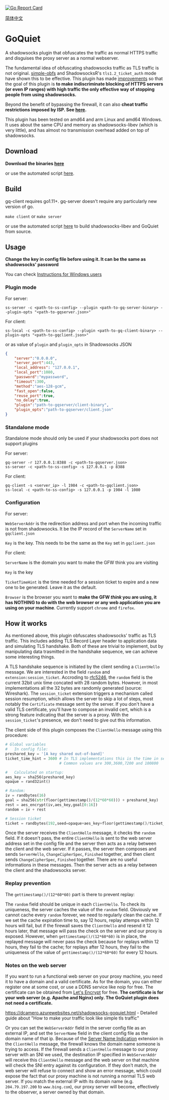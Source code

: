 [![Go Report Card](https://goreportcard.com/badge/github.com/cbeuw/GoQuiet)](https://goreportcard.com/report/github.com/cbeuw/GoQuiet)

[简体中文](https://github.com/cbeuw/GoQuiet/wiki/GoQuiet)
# GoQuiet
A shadowsocks plugin that obfuscates the traffic as normal HTTPS traffic and disguises the proxy server as a normal webserver.

The fundamental idea of obfuscating shadowsocks traffic as TLS traffic is not original. [simple-obfs](https://github.com/shadowsocks/simple-obfs) and ShadowsocksR's `tls1.2_ticket_auth` mode have shown this to be effective. This plugin has made [improvements](https://github.com/cbeuw/GoQuiet/wiki/Advantages-over-similar-obfuscators) so that the goal of this plugin is  **to make indiscriminate blocking of HTTPS servers (or even IP ranges) with high traffic the only effective way of stopping people from using shadowsocks.**

Beyond the benefit of bypassing the firewall, it can also **cheat traffic restrictions imposed by ISP. See [here](https://github.com/cbeuw/GoQuiet/wiki/A-potential-gateway-to-free-internet-after-Net-Neutrality-Repeal).**

This plugin has been tested on amd64 and arm Linux and amd64 Windows. It uses about the same CPU and memory as shadowsocks-libev (which is very little), and has almost no transmission overhead added on top of shadowsocks. 

## Download

**Download the binaries [here](https://github.com/cbeuw/GoQuiet/releases)**

or use the automated script [here](https://gist.github.com/cbeuw/2c641917e94a6962693f138e287f1e10).

## Build

gq-client requires go1.11+. gq-server doesn't require any particularly new version of go.

`make client` or `make server`

or use the automated script [here](https://gist.github.com/cbeuw/327173c0825a3f76679d063135cc29df) to build shadowsocks-libev and GoQuiet from source.

## Usage

**Change the key in config file before using it. It can be the same as shadowsocks' password**

You can check [Instructions for Windows users](https://github.com/cbeuw/GoQuiet/wiki/Instructions-for-Windows-Client-Users)

### Plugin mode

For server:

`ss-server -c <path-to-ss-config> --plugin <path-to-gq-server-binary> --plugin-opts "<path-to-gqserver.json>"`

For client:

`ss-local -c <path-to-ss-config> --plugin <path-to-gq-client-binary> --plugin-opts "<path-to-gqclient.json>"`

or as value of `plugin` and `plugin_opts` in Shadowsocks JSON

```json
{
    "server":"0.0.0.0",
    "server_port":443,
    "local_address": "127.0.0.1",
    "local_port":1080,
    "password":"mypassword",
    "timeout":300,
    "method":"aes-128-gcm",
    "fast_open":false,
    "reuse_port":true,
    "no_delay":true,
    "plugin":"path-to-gqserver/client-binary",
    "plugin_opts":"path-to-gqserver/client.json"
}
```

### Standalone mode

Standalone mode should only be used if your shadowsocks port does not support plugins

For server:
```
gq-server -r 127.0.0.1:8388 -c <path-to-gqserver.json>
ss-server -c <path-to-ss-config> -s 127.0.0.1 -p 8388
```
For client:
```
gq-client -s <server_ip> -l 1984 -c <path-to-gqclient.json>
ss-local -c <path-to-ss-config> -s 127.0.0.1 -p 1984 -l 1080
```

### Configuration

For server:

`WebServerAddr` is the redirection address and port when the incoming traffic is not from shadowsocks. It be the IP record of the `ServerName` set in `gqclient.json`

`Key` is the key. This needs to be the same as the `Key` set in `gqclient.json`

For client:

`ServerName` is the domain you want to make the GFW think you are visiting

`Key` is the key

`TicketTimeHint` is the time needed for a session ticket to expire and a new one to be generated. Leave it as the default.

`Browser` is the browser you want to **make the GFW _think_ you are using, it has NOTHING to do with the web browser or any web application you are using on your machine**. Currently support `chrome` and `firefox`.

## How it works
As mentioned above, this plugin obfuscates shadowsocks' traffic as TLS traffic. This includes adding TLS Record Layer header to application data and simulating TLS handshake. Both of these are trivial to implement, but by manipulating data trasmitted in the handshake sequence, we can achieve some interesting things.

A TLS handshake sequence is initiated by the client sending a `ClientHello` message. We are interested in the field `random` and `extension:session_ticket`. Accroding to [rfc5246](https://tools.ietf.org/html/rfc5246), the `random` field is the current 32bit unix time concated with 28 random bytes. However, in most implementations all the 32 bytes are randomly generated (source: Wireshark). The `session_ticket` extension triggers a mechanism called session resumption, which allows the server to skip a lot of steps, most notably the `Certificate` message sent by the server. If you don't have a valid TLS certificate, you'll have to compose an invalid cert, which is a strong feature indicating that the server is a proxy. With the `session_ticket`'s presence, we don't need to give out this information.

The client side of this plugin composes the `ClientHello` message using this procedure:
```python
# Global variables
#   In config file:
preshared_key = '[A key shared out-of-band]'
ticket_time_hint = 3600 # In TLS implementations this is the time in seconds for a session ticket to expire. 
                        # Common values are 300,3600,7200 and 100800

#   Calculated on startup:
aes_key = sha256(preshared_key)
opaque = rand32int()

# Random:
iv = randbytes(16)
goal = sha256(str(floor(gettimestamp()/(12*60*60))) + preshared_key)
rest = aes_encrypt(iv,aes_key,goal[0:16])
random = iv + rest

# Session ticket
ticket = randbytes(192,seed=opaque+aes_key+floor(gettimestamp()/ticket_time_hint)))
```

Once the server receives the `ClientHello` message, it checks the `random` field. If it doesn't pass, the entire `ClientHello` is sent to the web server address set in the config file and the server then acts as a relay between the client and the web server. If it passes, the server then composes and sends `ServerHello`, `ChangeCipherSpec`, `Finished` together, and then client sends `ChangeCipherSpec`, `Finished` together. There are no useful informations in these messages. Then the server acts as a relay between the client and the shadowsocks server.

### Replay prevention
The `gettimestamp()/(12*60*60)` part is there to prevent replay:

The `random` field should be unique in each `ClientHello`. To check its uniqueness, the server caches the value of the `random` field. Obviously we cannot cache every `random` forever, we need to regularly clean the cache. If we set the cache expiration time to, say 12 hours, replay attemps within 12 hours will fail, but if the firewall saves the `ClientHello` and resend it 12 hours later, that message will pass the check on the server and our proxy is exposed. However, when `gettimestamp()/(12*60*60)` is in place, the replayed message will never pass the check because for replays within 12 hours, they fail to the cache; for replays after 12 hours, they fail to the uniqueness of the value of `gettimestamp()/(12*60*60)` for every 12 hours.

### Notes on the web server
If you want to run a functional web server on your proxy machine, you need it to have a domain and a valid certificate. As for the domain, you can either register one at some cost, or use a DDNS service like noip for free. The certificate can be obtained from [Let's Encrypt](https://letsencrypt.org/) for free. **The certificate is for your web server (e.g. Apache and Nginx) only. The GoQuiet plugin does not need a certificate.**

https://dcamero.azurewebsites.net/shadowsocks-goquiet.html - Detailed guide about "How to make your traffic look like simple tls traffic"

Or you can set the `WebServerAddr` field in the server config file as an external IP, and set the `ServerName` field in the client config file as the domain name of that ip. Because of the [Server Name Indication](https://en.wikipedia.org/wiki/Server_Name_Indication) extension in the `ClientHello` message, the firewall knows the domain name someone is trying to access. If the firewall sends a `ClientHello` message to our proxy server with an SNI we used, the destination IP specified in `WebServerAddr` will receive this `ClientHello` message and the web server on that machine will check the SNI entry against its configuration. If they don't match, the web server will refuse to connect and show an error message, which could expose the fact that our proxy machine is not running a normal TLS web server. If you match the external IP with its domain name (e.g. `204.79.197.200` to `www.bing.com`), our proxy server will become, effectively to the observer, a server owned by that domain.

